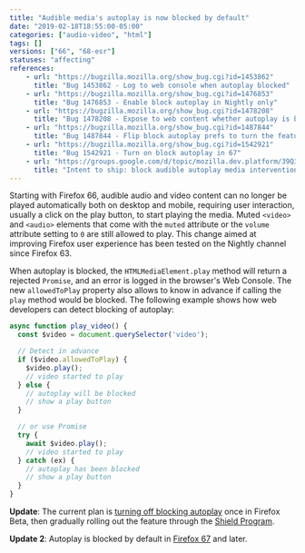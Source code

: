 ```yaml
---
title: "Audible media's autoplay is now blocked by default"
date: "2019-02-18T18:55:00-05:00"
categories: ["audio-video", "html"]
tags: []
versions: ["66", "68-esr"]
statuses: "affecting"
references:
    - url: "https://bugzilla.mozilla.org/show_bug.cgi?id=1453862"
      title: "Bug 1453862 - Log to web console when autoplay blocked"
    - url: "https://bugzilla.mozilla.org/show_bug.cgi?id=1476853"
      title: "Bug 1476853 - Enable block autoplay in Nightly only"
    - url: "https://bugzilla.mozilla.org/show_bug.cgi?id=1478208"
      title: "Bug 1478208 - Expose to web content whether autoplay is blocked"
    - url: "https://bugzilla.mozilla.org/show_bug.cgi?id=1487844"
      title: "Bug 1487844 - Flip block autoplay prefs to turn the feature on"
    - url: "https://bugzilla.mozilla.org/show_bug.cgi?id=1542921"
      title: "Bug 1542921 - Turn on block autoplay in 67"
    - url: "https://groups.google.com/d/topic/mozilla.dev.platform/39Q3fW3zl1E/discussion"
      title: "Intent to ship: block audible autoplay media intervention"
---
```

Starting with Firefox 66, audible audio and video content can no longer be played automatically both on desktop and mobile, requiring user interaction, usually a click on the play button, to start playing the media. Muted `<video>` and `<audio>` elements that come with the `muted` attribute or the `volume` attribute setting to `0` are still allowed to play. This change aimed at improving Firefox user experience has been tested on the Nightly channel since Firefox 63.

When autoplay is blocked, the `HTMLMediaElement.play` method will return a rejected `Promise`, and an error is logged in the browser's Web Console. The new `allowedToPlay` property also allows to know in advance if calling the `play` method would be blocked. The following example shows how web developers can detect blocking of autoplay:

```js
async function play_video() {
  const $video = document.querySelector('video');

  // Detect in advance
  if ($video.allowedToPlay) {
    $video.play();
    // video started to play
  } else {
    // autoplay will be blocked
    // show a play button
  }

  // or use Promise
  try {
    await $video.play();
    // video started to play
  } catch (ex) {
    // autoplay has been blocked
    // show a play button
  }
}
```

**Update**: The current plan is [turning off blocking autoplay](https://bugzilla.mozilla.org/show_bug.cgi?id=1522923) once in Firefox Beta, then gradually rolling out the feature through the [Shield Program](https://wiki.mozilla.org/Firefox/Shield).

**Update 2**: Autoplay is blocked by default in [Firefox 67](https://bugzilla.mozilla.org/show_bug.cgi?id=1542921) and later.
